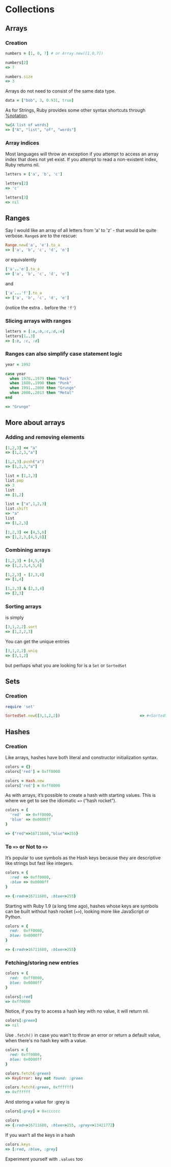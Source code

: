 # Collections

## Arrays

### Creation

```ruby
numbers = [1, 0, 7] # or Array.new([1,0,7])

numbers[2]
=> 7

numbers.size
=> 3
```

Arrays do not need to consist of the same data type.

```ruby
data = ["bob", 3, 0.931, true]
```

As for Strings, Ruby provides some other syntax shortcuts through [%notation](http://en.wikibooks.org/wiki/Ruby_Programming/Syntax/Literals#The_.25_Notation).

```ruby
%w{A list of words}
=> ["A", "list", "of", "words"]
```

### Array indices

Most languages will throw an exception if you attempt to access an array index that does not yet exist. If you attempt to read a non-existent index, Ruby returns nil.

```ruby
letters = ['a', 'b', 'c']

letters[2]
=> 'c'

letters[3]
=> nil
```

## Ranges

Say I would like an array of all letters from 'a' to 'z' - that would be quite verbose. `Range`s are to the rescue:

```ruby
Range.new('a', 'e').to_a
=> ['a', 'b', 'c', 'd', 'e']
```

or equivalently

```ruby
['a'..'e'].to_a
=> ['a', 'b', 'c', 'd', 'e']
```

and 

```ruby
['a'...'f'].to_a
=> ['a', 'b', 'c', 'd', 'e']
```

(notice the extra `.` before the `'f'`)

### Slicing arrays with ranges

```ruby
letters = [:a,:b,:c,:d,:e]
letters[1..3]
=> [:b, :c, :d]
```

### Ranges can also simplify case statement logic

```ruby
year = 1992

case year
  when 1970..1979 then "Rock"
  when 1980..1990 then "Punk"
  when 1991..2000 then "Grunge"
  when 2000..2013 then "Metal"
end

=> "Grunge"
```

## More about arrays

### Adding and removing elements

```ruby
[1,2,3] << "a" 
=> [1,2,3,"a"]

[1,2,3].push("a")
=> [1,2,3,"a"]

list = [1,2,3]
list.pop
=> 3
list
=> [1,2]

list = ["a",1,2,3]
list.shift
=> "a"
list
=> [1,2,3]

[1,2,3] << [4,5,6]
=> [1,2,3,[4,5,6]]
```

### Combining arrays

```ruby
[1,2,3] + [4,5,6]
=> [1,2,3,4,5,6]

[1,2,3] - [2,3,4]
=> [1,4]

[1,2,3] & [2,3,4]
=> [2,3]
```

### Sorting arrays

is simply

```ruby
[3,1,2,2].sort
=> [1,2,2,3]
```

You can get the unique entries

```ruby
[3,1,2,2].uniq
=> [3,1,2]
```

but perhaps what you are looking for is a `Set` or `SortedSet`


## Sets

### Creation

```ruby
require 'set'

SortedSet.new([3,1,2,2])                                   => #<SortedSet: {1, 2, 3}>
```

## Hashes

### Creation

Like arrays, hashes have both literal and constructor initialization syntax.

```ruby
colors = {}
colors['red'] = 0xff0000

colors = Hash.new
colors['red'] = 0xff0000
```

As with arrays, it’s possible to create a hash with starting values. This is where we get to see the idiomatic `=>` (“hash rocket”).

```ruby
colors = {
  'red'  => 0xff0000,
  'blue' => 0x0000ff
}

=> {"red"=>16711680,"blue"=>255}
```

### To `=>` or Not to `=>`

It’s popular to use symbols as the Hash keys because they are descriptive like strings but fast like integers.

```ruby
colors = {
  :red  => 0xff0000,
  :blue => 0x0000ff
}

=> {:red=>16711680, :blue=>255}
```

Starting with Ruby 1.9 (a long time ago), hashes whose keys are symbols can be built without hash rocket (`=>`), looking more like JavaScript or Python.

```ruby
colors = {
  red:  0xff0000,
  blue: 0x0000ff
}

=> {:red=>16711680, :blue=>255}
```

### Fetching/storing new entries

```ruby
colors = {
  red:  0xff0000,
  blue: 0x0000ff
}

colors[:red]
=> 0xff0000
```

Notice, if you try to access a hash key with no value, it will return nil. 

```ruby
colors[:green]
=> nil
```

Use `.fetch()` in case you wan't to throw an error or return a default value, when there's no hash key with a value.

```ruby
colors = {
  red: 0xff0000,
  blue: 0x0000ff
}

colors.fetch(:green)
=> KeyError: key not found: :green

colors.fetch(:green, 0xffffff)
=> 0xffffff
```

And storing a value for :grey is

```ruby
colors[:grey] = 0xcccccc

colors
=> {:red=>16711680, :blue=>255, :grey=>13421772}
```

If you wan't all the keys in a hash

```ruby
colors.keys
=> [:red, :blue, :grey]
```

Experiment yourself with `.values` too